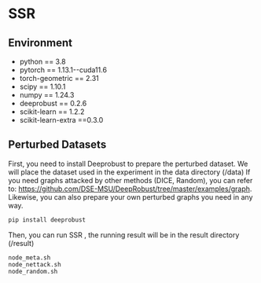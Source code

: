 # SSR


## Environment

- python == 3.8
- pytorch == 1.13.1--cuda11.6
- torch-geometric == 2.31
- scipy == 1.10.1
- numpy == 1.24.3
- deeprobust == 0.2.6
- scikit-learn == 1.2.2
- scikit-learn-extra ==0.3.0

## Perturbed Datasets
First, you need to install Deeprobust to prepare the perturbed dataset. We will place the dataset used in the experiment in the data directory (/data) 
If you need graphs attacked by other methods (DICE, Random), you can refer to: https://github.com/DSE-MSU/DeepRobust/tree/master/examples/graph. 
Likewise, you can also prepare your own perturbed graphs you need in any way.
```python
pip install deeprobust
```
Then, you can run SSR , the running result will be in the result directory (/result)
```
node_meta.sh
node_nettack.sh
node_random.sh

```
